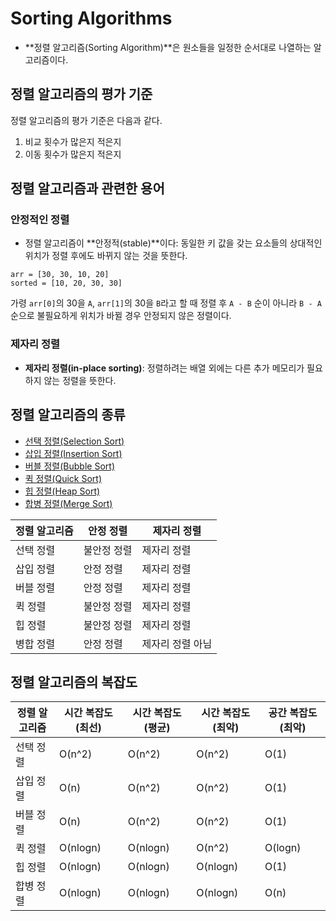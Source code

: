 # Sorting Algorithms

- **정렬 알고리즘(Sorting Algorithm)**은 원소들을 일정한 순서대로 나열하는 알고리즘이다.



## 정렬 알고리즘의 평가 기준

정렬 알고리즘의 평가 기준은 다음과 같다.

1. 비교 횟수가 많은지 적은지
2. 이동 횟수가 많은지 적은지



## 정렬 알고리즘과 관련한 용어

### 안정적인 정렬

- 정렬 알고리즘이 **안정적(stable)**이다: 동일한 키 값을 갖는 요소들의 상대적인 위치가 정렬 후에도 바뀌지 않는 것을 뜻한다.

```
arr = [30, 30, 10, 20]
sorted = [10, 20, 30, 30]
```

가령 `arr[0]`의 30을 `A`, `arr[1]`의 30을 `B`라고 할 때 정렬 후 `A - B` 순이 아니라 `B - A`순으로 불필요하게 위치가 바뀔 경우 안정되지 않은 정렬이다.

### 제자리 정렬

- **제자리 정렬(in-place sorting)**: 정렬하려는 배열 외에는 다른 추가 메모리가 필요하지 않는 정렬을 뜻한다.



## 정렬 알고리즘의 종류

- [선택 정렬(Selection Sort)]((https://github.com/leegwae/algorithms/blob/main/Selection%20Sort.md))
- [삽입 정렬(Insertion Sort)]((https://github.com/leegwae/algorithms/blob/main/Insertion%20Sort.md))
- [버블 정렬(Bubble Sort)]((https://github.com/leegwae/algorithms/blob/main/Bubble%20Sort.md))
- [퀵 정렬(Quick Sort)](https://github.com/leegwae/algorithms/blob/main/Quick%20Sort.md)
- [힙 정렬(Heap Sort)](https://github.com/leegwae/algorithms/blob/main/Heap%20Sort.md)
- [합병 정렬(Merge Sort)]((https://github.com/leegwae/algorithms/blob/main/Merge%20Sort.md))

| 정렬 알고리즘 | 안정 정렬   | 제자리 정렬      |
| ------------- | ----------- | ---------------- |
| 선택 정렬     | 불안정 정렬 | 제자리 정렬      |
| 삽입 정렬     | 안정 정렬   | 제자리 정렬      |
| 버블 정렬     | 안정 정렬   | 제자리 정렬      |
| 퀵 정렬       | 불안정 정렬 | 제자리 정렬      |
| 힙 정렬       | 불안정 정렬 | 제자리 정렬      |
| 병합 정렬     | 안정 정렬   | 제자리 정렬 아님 |



## 정렬 알고리즘의 복잡도

| 정렬 알고리즘 | 시간 복잡도(최선) | 시간 복잡도(평균) | 시간 복잡도(최악) | 공간 복잡도(최악) |
| ------------- | ----------------- | ----------------- | ----------------- | ----------------- |
| 선택 정렬     | O(n^2)            | O(n^2)            | O(n^2)            | O(1)              |
| 삽입 정렬     | O(n)              | O(n^2)            | O(n^2)            | O(1)              |
| 버블 정렬     | O(n)              | O(n^2)            | O(n^2)            | O(1)              |
| 퀵 정렬       | O(nlogn)          | O(nlogn)          | O(n^2)            | O(logn)           |
| 힙 정렬       | O(nlogn)          | O(nlogn)          | O(nlogn)          | O(1)              |
| 합병 정렬     | O(nlogn)          | O(nlogn)          | O(nlogn)          | O(n)              |

